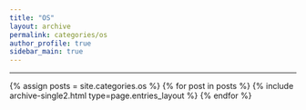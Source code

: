 ```yaml
---
title: "OS"
layout: archive
permalink: categories/os
author_profile: true
sidebar_main: true
---
```


<!-- 공백이 포함되어 있는 카테고리 이름의 경우 site.categories['a b c'] 이런식으로! -->

---

{% assign posts = site.categories.os %}
{% for post in posts %} {% include archive-single2.html type=page.entries_layout %} {% endfor %}
